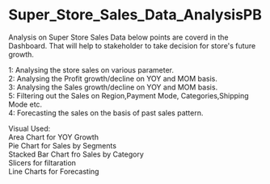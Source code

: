 # Super_Store_Sales_Data_AnalysisPB
Analysis on Super Store Sales Data below points are coverd in the Dashboard. That will help to stakeholder to take decision for store's future growth.

1: Analysing the store sales on various parameter.  
2: Analysing the Profit growth/decline on YOY and MOM basis.  
3: Analysing the Sales growth/decline on YOY and MOM basis.\
5: Filtering out the Sales on Region,Payment Mode, Categories,Shipping Mode etc.\
4: Forecasting the sales on the basis of past sales pattern.


Visual Used: \
Area Chart for YOY Growth \
Pie Chart for Sales by Segments \
Stacked Bar Chart fro Sales by Category \
Slicers for filtaration \
Line Charts for Forecasting




